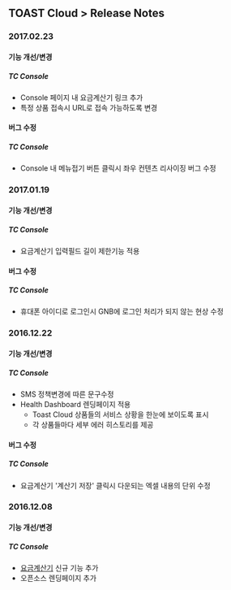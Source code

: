 ## TOAST Cloud > Release Notes

### 2017.02.23

#### 기능 개선/변경

##### TC Console
* Console 페이지 내 요금계산기 링크 추가
* 특정 상품 접속시 URL로 접속 가능하도록 변경

#### 버그 수정

##### TC Console
* Console 내 메뉴접기 버튼 클릭시 좌우 컨텐츠 리사이징 버그 수정


### 2017.01.19

#### 기능 개선/변경

##### TC Console
* 요금계산기 입력필드 길이 제한기능 적용


#### 버그 수정

##### TC Console
* 휴대폰 아이디로 로그인시 GNB에 로그인 처리가 되지 않는 현상 수정


### 2016.12.22

#### 기능 개선/변경

##### TC Console
* SMS 정책변경에 따른 문구수정 
* Health Dashboard 렌딩페이지 적용
    * Toast Cloud 상품들의 서비스 상황을 한눈에 보이도록 표시
    * 각 상품들마다 세부 에러 히스토리를 제공


#### 버그 수정
##### TC Console
* 요금계산기 '계산기 저장' 클릭시 다운되는 엑셀 내용의 단위 수정

### 2016.12.08

#### 기능 개선/변경
##### TC Console
* <a href="http://cloud.toast.com/product/calculator" target="_blank">요금계산기</a> 신규 기능 추가
* 오픈소스 렌딩페이지 추가
